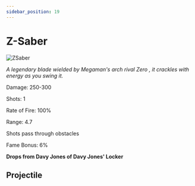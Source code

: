 ```yaml
---
sidebar_position: 19
---
```


# Z-Saber

![ZSaber](https://puu.sh/w6Q1e/3509eda3c0.png)

<i>A legendary blade wielded by Megaman's arch rival Zero , it crackles with energy as you swing it.</i>

Damage: 250-300

Shots: 1

Rate of Fire: 100% 

Range: 4.7

Shots pass through obstacles

Fame Bonus: 6%

**Drops from Davy Jones of Davy Jones' Locker**

## Projectile

